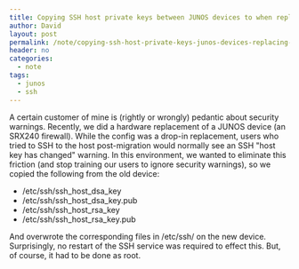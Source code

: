 ```yaml
---
title: Copying SSH host private keys between JUNOS devices to when replacing hardware
author: David
layout: post
permalink: /note/copying-ssh-host-private-keys-junos-devices-replacing-hardware/
header: no
categories:
  - note
tags:
  - junos
  - ssh
---
```

A certain customer of mine is (rightly or wrongly) pedantic about security warnings. Recently, we did a hardware replacement of a JUNOS device (an SRX240 firewall). While the config was a drop-in replacement, users who tried to SSH to the host post-migration would normally see an SSH "host key has changed" warning. In this environment, we wanted to eliminate this friction (and stop training our users to ignore security warnings), so we copied the following from the old device:

  * /etc/ssh/ssh\_host\_dsa_key
  * /etc/ssh/ssh\_host\_dsa_key.pub
  * /etc/ssh/ssh\_host\_rsa_key
  * /etc/ssh/ssh\_host\_rsa_key.pub

And overwrote the corresponding files in /etc/ssh/ on the new device. Surprisingly, no restart of the SSH service was required to effect this. But, of course, it had to be done as root.

&nbsp;
